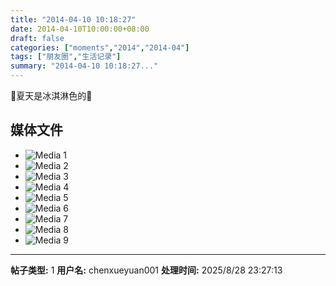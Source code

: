 ```yaml
---
title: "2014-04-10 10:18:27"
date: 2014-04-10T10:00:00+08:00
draft: false
categories: ["moments","2014","2014-04"]
tags: ["朋友圈","生活记录"]
summary: "2014-04-10 10:18:27..."
---
```


🍦夏天是冰淇淋色的🍦

## 媒体文件

- ![Media 1](/Moments/photos/2014-04-10/201404101018270.jpg)
- ![Media 2](/Moments/photos/2014-04-10/201404101018271.jpg)
- ![Media 3](/Moments/photos/2014-04-10/201404101018272.jpg)
- ![Media 4](/Moments/photos/2014-04-10/201404101018273.jpg)
- ![Media 5](/Moments/photos/2014-04-10/201404101018274.jpg)
- ![Media 6](/Moments/photos/2014-04-10/201404101018275.jpg)
- ![Media 7](/Moments/photos/2014-04-10/201404101018276.jpg)
- ![Media 8](/Moments/photos/2014-04-10/201404101018277.jpg)
- ![Media 9](/Moments/photos/2014-04-10/201404101018278.jpg)

---

**帖子类型:** 1
**用户名:** chenxueyuan001
**处理时间:** 2025/8/28 23:27:13